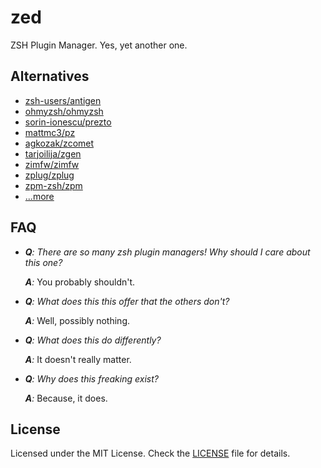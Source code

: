 # zed

ZSH Plugin Manager. Yes, yet another one.

## Alternatives

- [zsh-users/antigen](https://github.com/zsh-users/antigen)
- [ohmyzsh/ohmyzsh](https://github.com/ohmyzsh/ohmyzsh)
- [sorin-ionescu/prezto](https://github.com/sorin-ionescu/prezto)
- [mattmc3/pz](https://github.com/mattmc3/pz)
- [agkozak/zcomet](https://github.com/agkozak/zcomet)
- [tarjoilija/zgen](https://github.com/tarjoilija/zgen)
- [zimfw/zimfw](https://github.com/zimfw/zimfw)
- [zplug/zplug](https://github.com/zplug/zplug)
- [zpm-zsh/zpm](https://github.com/zpm-zsh/zpm)
- [...more](https://github.com/unixorn/awesome-zsh-plugins#frameworks)

## FAQ

- _**Q**: There are so many zsh plugin managers! Why should I care about this one?_

  _**A**:_ You probably shouldn't.

- _**Q**: What does this this offer that the others don't?_

  _**A**:_ Well, possibly nothing.

- _**Q**: What does this do differently?_

  _**A**:_ It doesn't really matter.

- _**Q**: Why does this freaking exist?_

  _**A**:_ Because, it does.

## License

Licensed under the MIT License. Check the [LICENSE](./LICENSE) file for details.
